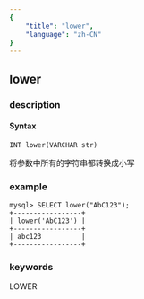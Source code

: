 ```yaml
---
{
    "title": "lower",
    "language": "zh-CN"
}
---
```


<!-- 
Licensed to the Apache Software Foundation (ASF) under one
or more contributor license agreements.  See the NOTICE file
distributed with this work for additional information
regarding copyright ownership.  The ASF licenses this file
to you under the Apache License, Version 2.0 (the
"License"); you may not use this file except in compliance
with the License.  You may obtain a copy of the License at

  http://www.apache.org/licenses/LICENSE-2.0

Unless required by applicable law or agreed to in writing,
software distributed under the License is distributed on an
"AS IS" BASIS, WITHOUT WARRANTIES OR CONDITIONS OF ANY
KIND, either express or implied.  See the License for the
specific language governing permissions and limitations
under the License.
-->

## lower
### description
#### Syntax

`INT lower(VARCHAR str)`


将参数中所有的字符串都转换成小写

### example

```
mysql> SELECT lower("AbC123");
+-----------------+
| lower('AbC123') |
+-----------------+
| abc123          |
+-----------------+
```
### keywords
LOWER
